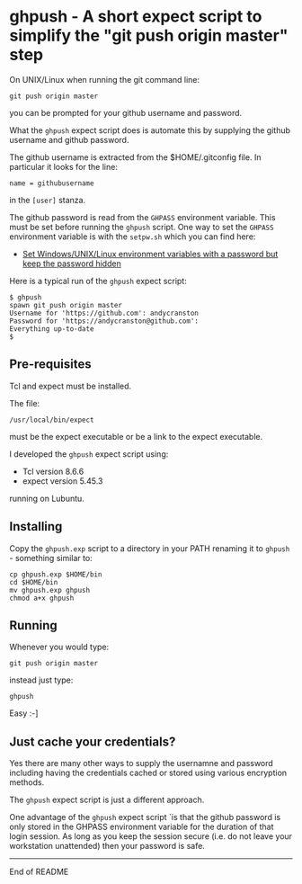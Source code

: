 # ghpush - A short expect script to simplify the "git push origin master" step

On UNIX/Linux when running the git command line:

```
git push origin master
```

you can be prompted for your github username and password.

What the `ghpush` expect script does is automate this by supplying the github
username and github password.

The github username is extracted from the $HOME/.gitconfig file.
In particular it looks for the line:

```
name = githubusername
```

in the `[user]` stanza.

The github password is read from the `GHPASS` environment variable.
This must be set before running the `ghpush` script.  One way to set
the `GHPASS` environment variable is with the `setpw.sh` which you can
find here:

* [Set Windows/UNIX/Linux environment variables with a password but keep the password hidden](https://github.com/andycranston/setpw)

Here is a typical run of the `ghpush` expect script:

```
$ ghpush
spawn git push origin master
Username for 'https://github.com': andycranston
Password for 'https://andycranston@github.com':
Everything up-to-date
$
```

## Pre-requisites

Tcl and expect must be installed.

The file:

```
/usr/local/bin/expect
```

must be the expect executable or be a link to the expect executable.

I developed the `ghpush` expect script using:

* Tcl version 8.6.6
* expect version 5.45.3

running on Lubuntu.

## Installing

Copy the `ghpush.exp` script to a directory in your PATH renaming
it to `ghpush` - something similar to:

```
cp ghpush.exp $HOME/bin
cd $HOME/bin
mv ghpush.exp ghpush
chmod a+x ghpush
```

## Running

Whenever you would type:

```
git push origin master
```

instead just type:

```
ghpush
```

Easy :-]

## Just cache your credentials?

Yes there are many other ways to supply the usernamne and password
including having the credentials cached or stored using various encryption
methods.

The `ghpush` expect script is just a different approach.

One advantage of the `ghpush` expect script `is that the github password
is only stored in the GHPASS environment variable for the duration of
that login session.  As long as you keep the session secure (i.e. do
not leave your workstation unattended) then your password is safe.

---------------------------------------------
End of README
